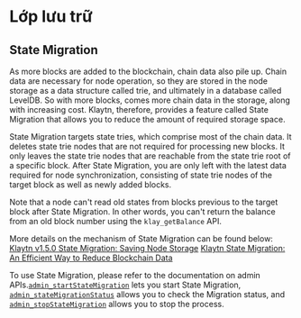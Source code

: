 # Lớp lưu trữ <a id="storage-layer"></a>

## State Migration <a id="block-archiving"></a>

As more blocks are added to the blockchain, chain data also pile up. Chain data are necessary for node operation, so they are stored in the node storage as a data structure called trie, and ultimately in a database called LevelDB. So with more blocks, comes more chain data in the storage, along with increasing cost. Klaytn, therefore, provides a feature called State Migration that allows you to reduce the amount of required storage space.

State Migration targets state tries, which comprise most of the chain data. It deletes state trie nodes that are not required for processing new blocks. It only leaves the state trie nodes that are reachable from the state trie root of a specific block. After State Migration, you are only left with the latest data required for node synchronization, consisting of state trie nodes of the target block as well as newly added blocks.

Note that a node can't read old states from blocks previous to the target block after State Migration. In other words, you can't return the balance from an old block number using the `klay_getBalance` API.

More details on the mechanism of State Migration can be found below: [Klaytn v1.5.0 State Migration: Saving Node Storage](https://medium.com/klaytn/klaytn-v1-5-0-state-migration-saving-node-storage-1358d87e4a7a) [Klaytn State Migration: An Efficient Way to Reduce Blockchain Data](https://medium.com/klaytn/klaytn-state-migration-an-efficient-way-to-reduce-blockchain-data-6615a3b36523)

To use State Migration, please refer to the documentation on admin APIs.[`admin_startStateMigration`](https://docs.klaytn.foundation/dapp/json-rpc/api-references/admin#admin_startstatemigration) lets you start State Migration, [`admin_stateMigrationStatus`](https://docs.klaytn.foundation/dapp/json-rpc/api-references/admin#admin_statemigrationstatus) allows you to check the Migration status, and [`admin_stopStateMigration`](https://docs.klaytn.foundation/dapp/json-rpc/api-references/admin#admin_stopstatemigration) allows you to stop the process.
